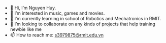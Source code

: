 - 👋 Hi, I’m Nguyen Huy.
- 👀 I’m interested in music, games and movies.
- 🌱 I’m currently learning in school of Robotics and Mechatronics in RMIT.
- 💞️ I’m looking to collaborate on any kinds of projects that help training newbie like me
- 📫 How to reach me: s3979875@rmit.edu.vn

<!---
s3979875/s3979875 is a ✨ special ✨ repository because its `README.md` (this file) appears on your GitHub profile.
You can click the Preview link to take a look at your changes.
--->
